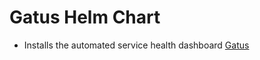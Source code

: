# Gatus Helm Chart

* Installs the automated service health dashboard [Gatus](https://github.com/TwinProduction/gatus)
